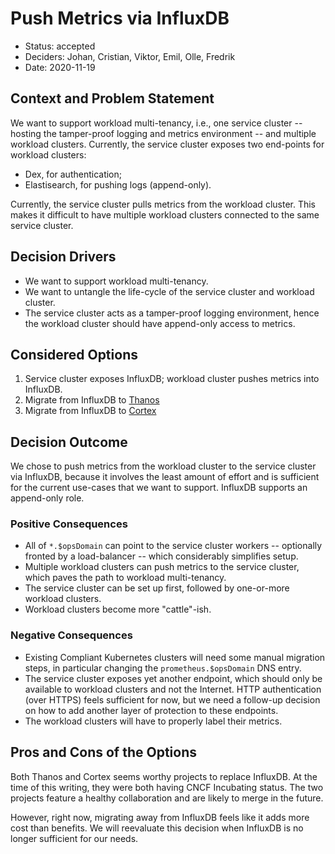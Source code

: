 # Push Metrics via InfluxDB

* Status: accepted
* Deciders: Johan, Cristian, Viktor, Emil, Olle, Fredrik
* Date: 2020-11-19

## Context and Problem Statement

We want to support workload multi-tenancy, i.e., one service cluster -- hosting the tamper-proof logging and metrics environment -- and multiple workload clusters. Currently, the service cluster exposes two end-points for workload clusters:

* Dex, for authentication;
* Elastisearch, for pushing logs (append-only).

Currently, the service cluster pulls metrics from the workload cluster. This makes it difficult to have multiple workload clusters connected to the same service cluster.

## Decision Drivers

* We want to support workload multi-tenancy.
* We want to untangle the life-cycle of the service cluster and workload cluster.
* The service cluster acts as a tamper-proof logging environment, hence the workload cluster should have append-only access to metrics.

## Considered Options

1. Service cluster exposes InfluxDB; workload cluster pushes metrics into InfluxDB.
2. Migrate from InfluxDB to [Thanos](https://thanos.io/)
3. Migrate from InfluxDB to [Cortex](https://github.com/cortexproject/cortex)

## Decision Outcome

We chose to push metrics from the workload cluster to the service cluster via InfluxDB, because it involves the least amount of effort and is sufficient for the current use-cases that we want to support. InfluxDB supports an append-only role.

### Positive Consequences

* All of `*.$opsDomain` can point to the service cluster workers -- optionally fronted by a load-balancer -- which considerably simplifies setup.
* Multiple workload clusters can push metrics to the service cluster, which paves the path to workload multi-tenancy.
* The service cluster can be set up first, followed by one-or-more workload clusters.
* Workload clusters become more "cattle"-ish.

### Negative Consequences

* Existing Compliant Kubernetes clusters will need some manual migration steps, in particular changing the `prometheus.$opsDomain` DNS entry.
* The service cluster exposes yet another endpoint, which should only be available to workload clusters and not the Internet. HTTP authentication (over HTTPS) feels sufficient for now, but we need a follow-up decision on how to add another layer of protection to these endpoints.
* The workload clusters will have to properly label their metrics.

## Pros and Cons of the Options

Both Thanos and Cortex seems worthy projects to replace InfluxDB. At the time of this writing, they were both having CNCF Incubating status. The two projects feature a healthy collaboration and are likely to merge in the future.

However, right now, migrating away from InfluxDB feels like it adds more cost than benefits. We will reevaluate this decision when InfluxDB is no longer sufficient for our needs.
